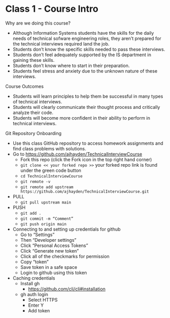 # Class 1 - Course Intro

Why are we doing this course?
- Although Information Systems students have the skills for the daily needs of technical sofware engineering roles, they aren’t prepared for the technical interviews required land the job.
- Students don’t know the specific skills needed to pass these interviews.
- Students don’t feel adequately supported by the IS department in gaining these skills.
- Students don’t know where to start in their preparation.
- Students feel stress and anxiety due to the unknown nature of these interviews.

Course Outcomes
- Students will learn principles to help them be successful in many types of technical interviews.
- Students will clearly communicate their thought process and critically analyze their code.
- Students will become more confident in their ability to perform in technical interviews.

Git Repository Onboarding
- Use this class GitHub repository to access homework assignments and find class problems with solutions.
- Go to https://github.com/ajhayden/TechnicalInterviewCourse 
    - Fork this repo (click the Fork icon in the top right hand corner)
    - `git clone << your forked repo >>` your forked repo link is found under the green code button
    - `cd TechnicalInterviewCourse`
    - `git remote -v`
    - `git remote add upstream https://github.com/ajhayden/TechnicalInterviewCourse.git`
- PULL
    - `git pull upstream main`
- PUSH
    - `git add .`
    - `git commit -m “Comment”`
    - `git push origin main`
- Connecting to and setting up credentials for github
    - Go to “Settings”
    - Then “Developer settings”
    - Click “Personal Access Tokens”
    - Click “Generate new token”
    - Click all of the checkmarks for permission
    - Copy “token”
    - Save token in a safe space
    - Login to github using this token 
- Caching credentials
    - Install gh
        - https://github.com/cli/cli#installation
    - gh auth login
        - Select HTTPS
        - Enter Y
        - Add token
